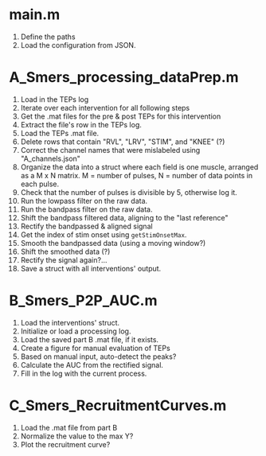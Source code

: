 # main.m
1. Define the paths
2. Load the configuration from JSON.

# A_Smers_processing_dataPrep.m
1. Load in the TEPs log
2. Iterate over each intervention for all following steps
3. Get the .mat files for the pre & post TEPs for this intervention
4. Extract the file's row in the TEPs log.
5. Load the TEPs .mat file.
6. Delete rows that contain "RVL", "LRV", "STIM", and "KNEE" (?)
7. Correct the channel names that were mislabeled using "A_channels.json"
8. Organize the data into a struct where each field is one muscle, arranged as a M x N matrix. M = number of pulses, N = number of data points in each pulse.
9. Check that the number of pulses is divisible by 5, otherwise log it.
10. Run the lowpass filter on the raw data.
11. Run the bandpass filter on the raw data.
12. Shift the bandpass filtered data, aligning to the "last reference"
13. Rectify the bandpassed & aligned signal
14. Get the index of stim onset using `getStimOnsetMax`.
15. Smooth the bandpassed data (using a moving window?)
16. Shift the smoothed data (?)
17. Rectify the signal again?...
18. Save a struct with all interventions' output.

# B_Smers_P2P_AUC.m
1. Load the interventions' struct.
2. Initialize or load a processing log.
3. Load the saved part B .mat file, if it exists.
4. Create a figure for manual evaluation of TEPs
5. Based on manual input, auto-detect the peaks?
6. Calculate the AUC from the rectified signal.
7. Fill in the log with the current process.

# C_Smers_RecruitmentCurves.m
1. Load the .mat file from part B
2. Normalize the value to the max Y?
3. Plot the recruitment curve? 